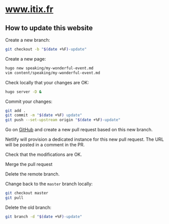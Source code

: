 # www.itix.fr

## How to update this website

Create a new branch:

```sh
git checkout -b "$(date +%F)-update"
```

Create a new page:

```sh
hugo new speaking/my-wonderful-event.md
vim content/speaking/my-wonderful-event.md
```

Check locally that your changes are OK:

```sh
hugo server -D &
```

Commit your changes:
```sh
git add .
git commit -m "$(date +%F) update"
git push --set-upstream origin "$(date +%F)-update"
```

Go on [GitHub](https://github.com/nmasse-itix/www.itix.fr) and create a new pull
request based on this new branch.

Netlify will provision a dedicated instance for this new pull request. 
The URL will be posted in a comment in the PR. 

Check that the modifications are OK.

Merge the pull request

Delete the remote branch. 

Change back to the `master` branch locally:

```sh
git checkout master
git pull
```

Delete the old branch:

```sh
git branch -d "$(date +%F)-update"
```
